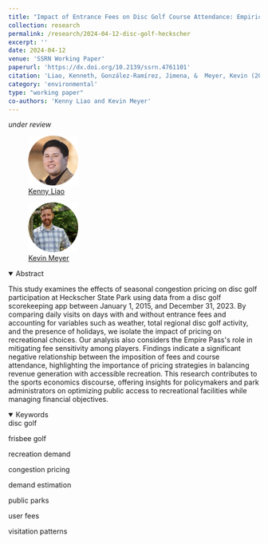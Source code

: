 ```yaml
---
title: "Impact of Entrance Fees on Disc Golf Course Attendance: Empirical Insights from Heckscher State Park"
collection: research
permalink: /research/2024-04-12-disc-golf-heckscher
excerpt: ''
date: 2024-04-12
venue: 'SSRN Working Paper'
paperurl: 'https://dx.doi.org/10.2139/ssrn.4761101'
citation: 'Liao, Kenneth, González-Ramírez, Jimena, &  Meyer, Kevin (2024). &quot;Impact of Entrance Fees on Disc Golf Course Attendance: Empirical Insights from Heckscher State Park.&quot; <i>SSRN Working Paper</i>.'
category: 'environmental'
type: "working paper"
co-authors: 'Kenny Liao and Kevin Meyer'
---
```


<i>under review</i>

<body>
<div class="image-container">
        <figure>
            <img src="/images/co-authors/kenny_liao.png" alt="Image 2" width="100" height="auto">
            <figcaption><a href="https://kenneth-liao.com/" target="_blank">Kenny Liao</a></figcaption>
        </figure>
        <figure>
            <img src="/images/co-authors/kevin_meyer.png" alt="Image 1" width="100" height="auto">
            <figcaption><a href="https://www.kmmeyer.com/" target="_blank">Kevin Meyer</a></figcaption>
        </figure>
        <!-- Add more images as needed -->
    </div>
</body>


<details open>
<summary>
Abstract
</summary>

<p>
This study examines the effects of seasonal congestion pricing on disc golf participation at Heckscher State Park using data from a disc golf scorekeeping app between January 1, 2015, and December 31, 2023. By comparing daily visits on days with and without entrance fees and accounting for variables such as weather, total regional disc golf activity, and the presence of holidays, we isolate the impact of pricing on recreational choices. Our analysis also considers the Empire Pass's role in mitigating fee sensitivity among players. Findings indicate a significant negative relationship between the imposition of fees and course attendance, highlighting the importance of pricing strategies in balancing revenue generation with accessible recreation. This research contributes to the sports economics discourse, offering insights for policymakers and park administrators on optimizing public access to recreational facilities while managing financial objectives.
</p>

</details>

<details open>
<summary>
Keywords
</summary>
disc golf <br>

frisbee golf <br>

recreation demand <br>

congestion pricing <br>

demand estimation <br>

public parks <br>

user fees <br>

visitation patterns <br>

<br>

</details>

